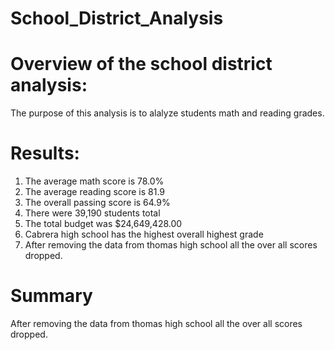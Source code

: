 # School_District_Analysis

# Overview of the school district analysis:

The purpose of this analysis is to alalyze students math and reading  grades.

# Results:
1. The average math score is 78.0%
2. The average reading score is 81.9
3. The overall passing score is 64.9%
4. There were 39,190 students total
5. The total budget was $24,649,428.00
6. Cabrera high school has the highest overall highest grade
7. After removing the data from thomas high school all the over all scores dropped.

# Summary

After removing the data from thomas high school all the over all scores dropped.

